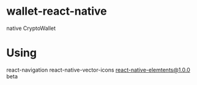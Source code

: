 # wallet-react-native
native CryptoWallet

# Using
 react-navigation
 react-native-vector-icons
  react-native-elemtents@1.0.0 beta
